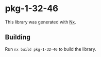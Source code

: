# pkg-1-32-46

This library was generated with [Nx](https://nx.dev).

## Building

Run `nx build pkg-1-32-46` to build the library.
